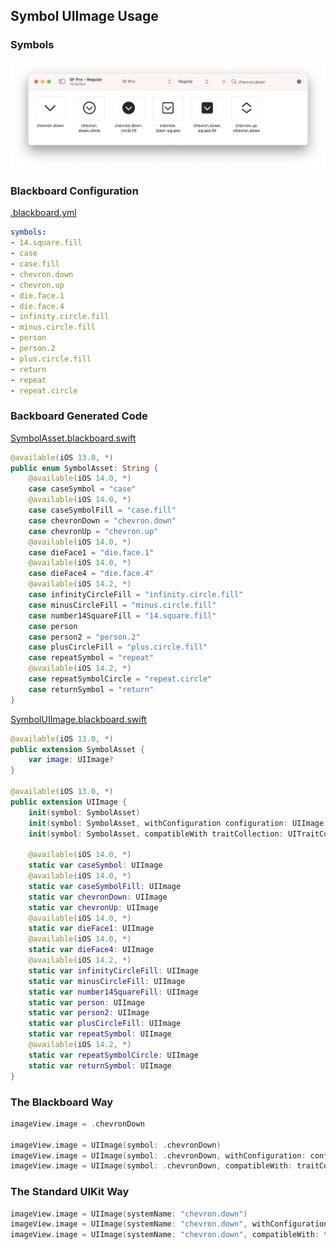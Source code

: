 ## Symbol UIImage Usage

### Symbols

![Symbols Chevron Down](Images/SymbolsChevronDown.png)

### Blackboard Configuration

[.blackboard.yml](/.blackboard.yml#L1)

```yml
symbols:
- 14.square.fill
- case
- case.fill
- chevron.down
- chevron.up
- die.face.1
- die.face.4
- infinity.circle.fill
- minus.circle.fill
- person
- person.2
- plus.circle.fill
- return
- repeat
- repeat.circle
```

### Backboard Generated Code

[SymbolAsset.blackboard.swift](/ExampleApp/Source/Generated/SymbolAsset.blackboard.swift#L9)

```swift
@available(iOS 13.0, *)
public enum SymbolAsset: String {
    @available(iOS 14.0, *)
    case caseSymbol = "case"
    @available(iOS 14.0, *)
    case caseSymbolFill = "case.fill"
    case chevronDown = "chevron.down"
    case chevronUp = "chevron.up"
    @available(iOS 14.0, *)
    case dieFace1 = "die.face.1"
    @available(iOS 14.0, *)
    case dieFace4 = "die.face.4"
    @available(iOS 14.2, *)
    case infinityCircleFill = "infinity.circle.fill"
    case minusCircleFill = "minus.circle.fill"
    case number14SquareFill = "14.square.fill"
    case person
    case person2 = "person.2"
    case plusCircleFill = "plus.circle.fill"
    case repeatSymbol = "repeat"
    @available(iOS 14.2, *)
    case repeatSymbolCircle = "repeat.circle"
    case returnSymbol = "return"
}
```

[SymbolUIImage.blackboard.swift](/ExampleApp/Source/Generated/SymbolUIImage.blackboard.swift#L9)

```swift
@available(iOS 13.0, *)
public extension SymbolAsset {
    var image: UIImage?
}

@available(iOS 13.0, *)
public extension UIImage {
    init(symbol: SymbolAsset)
    init(symbol: SymbolAsset, withConfiguration configuration: UIImage.Configuration?)
    init(symbol: SymbolAsset, compatibleWith traitCollection: UITraitCollection?)
    
    @available(iOS 14.0, *)
    static var caseSymbol: UIImage
    @available(iOS 14.0, *)
    static var caseSymbolFill: UIImage
    static var chevronDown: UIImage
    static var chevronUp: UIImage
    @available(iOS 14.0, *)
    static var dieFace1: UIImage
    @available(iOS 14.0, *)
    static var dieFace4: UIImage
    @available(iOS 14.2, *)
    static var infinityCircleFill: UIImage
    static var minusCircleFill: UIImage
    static var number14SquareFill: UIImage
    static var person: UIImage
    static var person2: UIImage
    static var plusCircleFill: UIImage
    static var repeatSymbol: UIImage
    @available(iOS 14.2, *)
    static var repeatSymbolCircle: UIImage
    static var returnSymbol: UIImage    
}
```

### The Blackboard Way

```swift
imageView.image = .chevronDown

imageView.image = UIImage(symbol: .chevronDown)
imageView.image = UIImage(symbol: .chevronDown, withConfiguration: configuration)
imageView.image = UIImage(symbol: .chevronDown, compatibleWith: traitCollection)
```

### The Standard UIKit Way

```swift
imageView.image = UIImage(systemName: "chevron.down")
imageView.image = UIImage(systemName: "chevron.down", withConfiguration: configuration)
imageView.image = UIImage(systemName: "chevron.down", compatibleWith: traitCollection)
```
